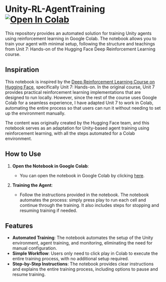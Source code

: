 # Unity-RL-AgentTraining [![Open In Colab](https://colab.research.google.com/assets/colab-badge.svg)](https://colab.research.google.com/github/adrian-nf/Unity-RL-AgentTraining/blob/main/TrainAgent.ipynb)

This repository provides an automated solution for training Unity agents using reinforcement learning in Google Colab. The notebook allows you to train your agent with minimal setup, following the structure and teachings from Unit 7: Hands-on of the Hugging Face Deep Reinforcement Learning course.

## Inspiration

This notebook is inspired by the [Deep Reinforcement Learning Course on Hugging Face](https://huggingface.co/learn/deep-rl-course/unit7/hands-on), specifically Unit 7: Hands-on. In the original course, Unit 7 provides practical reinforcement learning implementations that are designed to run locally. However, since the rest of the course uses Google Colab for a seamless experience, I have adapted Unit 7 to work in Colab, automating the entire process so that users can run it without needing to set up the environment manually.

The content was originally created by the Hugging Face team, and this notebook serves as an adaptation for Unity-based agent training using reinforcement learning, with all the steps automated for a Colab environment.

## How to Use

1. **Open the Notebook in Google Colab**:
   - You can open the notebook in Google Colab by clicking [here](https://colab.research.google.com/github/adrian-nf/Unity-RL-AgentTraining/blob/main/TrainAgent.ipynb).

2. **Training the Agent**:
   - Follow the instructions provided in the notebook. The notebook automates the process: simply press play to run each cell and continue through the training. It also includes steps for stopping and resuming training if needed.

## Features

- **Automated Training**: The notebook automates the setup of the Unity environment, agent training, and monitoring, eliminating the need for manual configuration.
- **Simple Workflow**: Users only need to click play in Colab to execute the entire training process, with no additional setup required.
- **Step-by-Step Instructions**: The notebook provides clear instructions and explains the entire training process, including options to pause and resume training.


